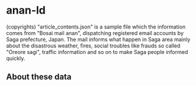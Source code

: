 # anan-ld

(copyrights) "article_contents.json" is a sample file which the information comes from "Bosai mail anan", dispatching registered email accounts by Saga prefecture, Japan. 
The mail informs what happen in Saga area mainly about the disastrous weather, fires, social troubles like frauds so called "Oreore sagi", traffic information and so on to make Saga people informed quickly.

## About these data

